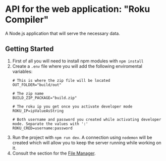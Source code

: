 # API for the web application: "Roku Compiler"

A Node.js application that will serve the necessary data.

## Getting Started

1. First of all you will need to install npm modules with `npm install`
2. Create a `.env` file where you will add the following enviromental variables:
    ```
    # This is where the zip file will be located
    OUT_FOLDER="build/out"

    # The zip name
    BUILD_ZIP_PACKAGE="build.zip"

    # The roku ip you get once you activate developer mode
    ROKU_IP=ipValueAsString

    # Both username and password you created while activating developer mode. Separate the values with ':'
    ROKU_CRED=username:password
    ```
3. Run the project with `npm run dev`. A connection using `nodemon` will be created which will allow you to keep the server running while working on it.
4. Consult the section for the [File Manager](fileManager/README.md).
